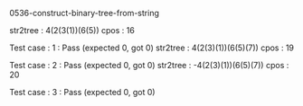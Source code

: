 
0536-construct-binary-tree-from-string

str2tree : 4(2(3(1))(6(5))
cpos : 16

Test case : 1 : Pass
 (expected 0, got 0)
str2tree : 4(2(3)(1))(6(5)(7))
cpos : 19

Test case : 2 : Pass
 (expected 0, got 0)
str2tree : -4(2(3)(1))(6(5)(7))
cpos : 20

Test case : 3 : Pass
 (expected 0, got 0)
